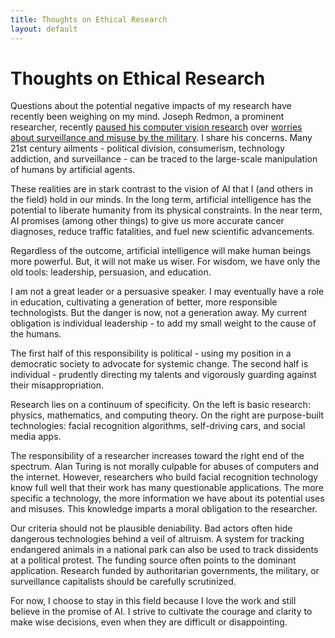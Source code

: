 ```yaml
---
title: Thoughts on Ethical Research
layout: default
---
```


# Thoughts on Ethical Research

Questions about the potential negative impacts of my research have recently been weighing on my mind. Joseph Redmon, a prominent researcher, recently [paused his computer vision research](https://mobile.twitter.com/pjreddie/status/1230524770350817280) over [worries about surveillance and misuse by the military](https://m.youtube.com/watch?v=XS2UWYuh5u0). I share his concerns. Many 21st century ailments - political division, consumerism, technology addiction, and surveillance - can be traced to the large-scale manipulation of humans by artificial agents.

These realities are in stark contrast to the vision of AI that I (and others in the field) hold in our minds. In the long term, artificial intelligence has the potential to liberate humanity from its physical constraints. In the near term, AI promises (among other things) to give us more accurate cancer diagnoses, reduce traffic fatalities, and fuel new scientific advancements.

Regardless of the outcome, artificial intelligence will make human beings more powerful. But, it will not make us wiser. For wisdom, we have only the old tools: leadership, persuasion, and education.

I am not a great leader or a persuasive speaker. I may eventually have a role in education, cultivating a generation of better, more responsible technologists. But the danger is now, not a generation away. My current obligation is individual leadership - to add my small weight to the cause of the humans.

The first half of this responsibility is political - using my position in a democratic society to advocate for systemic change. The second half is individual - prudently directing my talents and vigorously guarding against their misappropriation.

Research lies on a continuum of specificity. On the left is basic research: physics, mathematics, and computing theory. On the right are purpose-built technologies: facial recognition algorithms, self-driving cars, and social media apps.

The responsibility of a researcher increases toward the right end of the spectrum. Alan Turing is not morally culpable for abuses of computers and the internet. However, researchers who build facial recognition technology know full well that their work has many questionable applications. The more specific a technology, the more information we have about its potential uses and misuses. This knowledge imparts a moral obligation to the researcher.

Our criteria should not be plausible deniability. Bad actors often hide dangerous technologies behind a veil of altruism. A system for tracking endangered animals in a national park can also be used to track dissidents at a political protest. The funding source often points to the dominant application. Research funded by authoritarian governments, the military, or surveillance capitalists should be carefully scrutinized.

For now, I choose to stay in this field because I love the work and still believe in the promise of AI. I strive to cultivate the courage and clarity to make wise decisions, even when they are difficult or disappointing.
